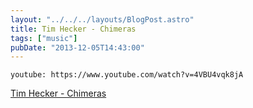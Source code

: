 ```yaml
---
layout: "../../../layouts/BlogPost.astro"
title: Tim Hecker - Chimeras
tags: ["music"]
pubDate: "2013-12-05T14:43:00"
---
```


`youtube: https://www.youtube.com/watch?v=4VBU4vqk8jA`

[Tim Hecker - Chimeras](https://www.youtube.com/watch?v=4VBU4vqk8jA)
